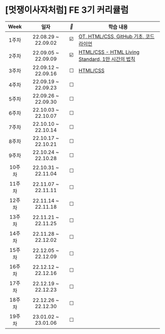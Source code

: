 #  [멋쟁이사자처럼] FE 3기 커리큘럼 


| Week | 일자 | *🐢* | 학습 내용 | 
| :-----------: | :-----------: | -- | ------------ | 
| 1주차 | 22.08.29 ~ 22.09.02 | ☑️ | [OT, HTML/CSS, GitHub 기초, 코드라이언](https://github.com/chaeryun0/FrontendSchool_3/tree/main/1%EC%A3%BC%EC%B0%A8) |
| 2주차 | 22.09.05 ~ 22.09.09 | ☑️ | [HTML/CSS - HTML Living Standard, 1만 시간의 법칙](https://github.com/chaeryun0/FrontendSchool_3/tree/main/2%EC%A3%BC%EC%B0%A8)
| 3주차 | 22.09.12 ~ 22.09.16 | ☐ | [HTML/CSS](https://github.com/chaeryun0/FrontendSchool_3/tree/main/3%EC%A3%BC%EC%B0%A8) |
| 4주차 | 22.09.19 ~ 22.09.23 | ☐ |  |
| 5주차 | 22.09.26 ~ 22.09.30 | ☐ |  |
| 6주차 | 22.10.03 ~ 22.10.07 | ☐ |  |
| 7주차 | 22.10.10 ~ 22.10.14 | ☐ |  |
| 8주차 | 22.10.17 ~ 22.10.21 | ☐ |  |
| 9주차 | 22.10.24 ~ 22.10.28 | ☐ |  |
| 10주차 | 22.10.31 ~ 22.11.04 | ☐ |  |
| 11주차 | 22.11.07 ~ 22.11.11 | ☐ |  |
| 12주차 | 22.11.14 ~ 22.11.18 | ☐ |  |
| 13주차 | 22.11.21 ~ 22.11.25 | ☐ |  |
| 14주차 | 22.11.28 ~ 22.12.02 | ☐ |  |
| 15주차 | 22.12.05 ~ 22.12.09 | ☐ |  |
| 16주차 | 22.12.12 ~ 22.12.16 | ☐ |  |
| 17주차 | 22.12.19 ~ 22.12.23 | ☐ |  |
| 18주차 | 22.12.26 ~ 22.12.30 | ☐ |  |
| 19주차 | 23.01.02 ~ 23.01.06 | ☐ |  |

